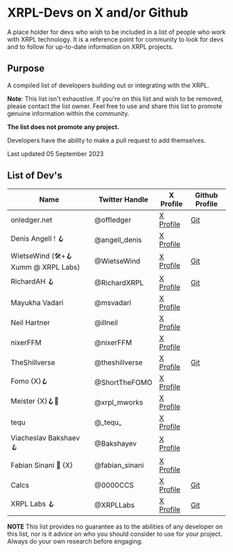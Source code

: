 # XRPL-Devs on X and/or Github
A place holder for devs who wish to be included in a list of people who work with XRPL technology. It is a reference point for community to look for devs and to follow for up-to-date information on XRPL projects.

## Purpose

A compiled list of developers building out or integrating with the XRPL.

**Note**: This list isn't exhaustive. If you're on this list and wish to be removed, please contact the list owner. Feel free to use and share this list to promote genuine information within the community.

**The list does not promote any project.**

Developers have the ability to make a pull request to add themselves.

Last updated 05 September 2023

## List of Dev's

| Name                                             | Twitter Handle        | X Profile                                        | Github Profile
|--------------------------------------------------|-----------------------|--------------------------------------------------|-------------------------------------------
| onledger.net                                     | @offledger            | [X Profile](https://x.com/offledger)             | [Git](https://github.com/rippleitinnz)
| Denis Angell ! 🪝                                 | @angell_denis         | [X Profile](https://x.com/angell_denis)          |
| WietseWind (🛠+🪝 Xumm @ XRPL Labs)               | @WietseWind           | [X Profile](https://x.com/WietseWind)            | [Git](https://github.com/wietsewind)
| RichardAH 🪝                                      | @RichardXRPL          | [X Profile](https://x.com/RichardXRPL)           | [Git](https://github.com/RichardAH)
| Mayukha Vadari                                   | @msvadari             | [X Profile](https://x.com/msvadari)              | 
| Neil Hartner                                     | @illneil              | [X Profile](https://x.com/illneil)               |
| nixerFFM                                         | @nixerFFM             | [X Profile](https://x.com/nixerFFM)              | 
| TheShillverse                                    | @theshillverse        | [X Profile](https://x.com/theshillverse)         | [Git](https://github.com/sdoddler)
| Fomo {X}🪝                                        | @ShortTheFOMO         | [X Profile](https://x.com/ShortTheFOMO)          |
| Meister {X}🪝💎                                    | @xrpl_mworks          | [X Profile](https://x.com/xrpl_mworks)           |
| tequ                                             | @\_tequ\_             | [X Profile](https://x.com/_tequ_)                |
| Viacheslav Bakshaev 🪝                            | @Bakshayev            | [X Profile](https://x.com/Bakshayev)             | 
| Fabian Sinani 🔼 {X}                            | @fabian_sinani        | [X Profile](https://x.com/fabian_sinani)         |
| Calcs                                            | @0000CCS             | [X Profile](https://x.com/0000CCS )               | [Git](https://github.com/calvincs)
| XRPL Labs 🪝                                      | @XRPLLabs            | [X Profile](https://x.com/XRPLLabs )              | [Git](https://github.com/XRPL-Labs)



**NOTE** This list provides no guarantee as to the abilities of any developer on this list, nor is it advice on who you should consider to use for your project. Always do your own research before engaging.
